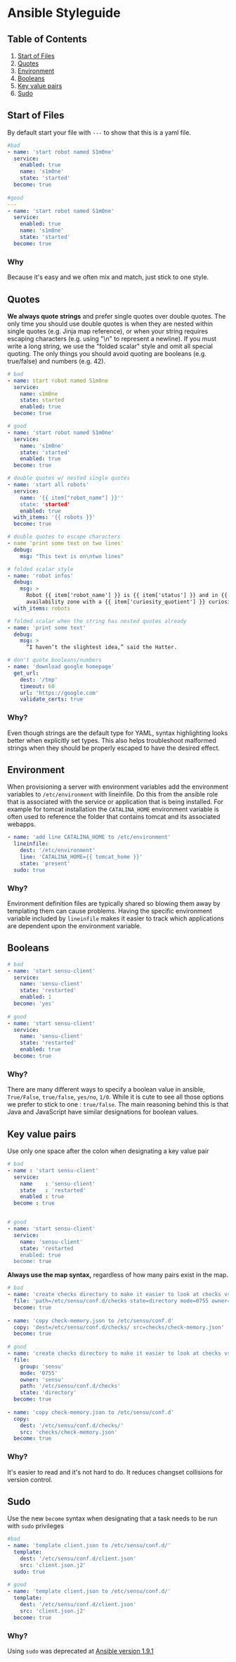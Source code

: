 # Ansible Styleguide

## Table of Contents
  
  1. [Start of Files](#start-of-files)
  1. [Quotes](#quotes)
  1. [Environment](#environment)
  1. [Booleans](#booleans)
  1. [Key value pairs](#key-value-pairs)
  1. [Sudo](#sudo)

## Start of Files

By default start your file with `---` to show that this is a yaml file. 

```yaml
#bad
- name: 'start robot named S1m0ne'
  service:
    enabled: true
    name: 's1m0ne'
    state: 'started'
  become: true
  
#good
---
- name: 'start robot named S1m0ne'
  service:
    enabled: true
    name: 's1m0ne'
    state: 'started'
  become: true
```

### Why

Because it's easy and we often mix and match, just stick to one style.


## Quotes

**We always quote strings** and prefer single quotes over double quotes. The only time you should use double quotes is when they are nested within single quotes (e.g. Jinja map reference), or when your string requires escaping characters (e.g. using "\n" to represent a newline). If you must write a long string, we use the "folded scalar" style and omit all special quoting. The only things you should avoid quoting are booleans (e.g. true/false) and numbers (e.g. 42).

```yaml
# bad
- name: start robot named S1m0ne
  service:
    name: s1m0ne
    state: started
    enabled: true
  become: true

# good
- name: 'start robot named S1m0ne'
  service:
    name: 's1m0ne'
    state: 'started'
    enabled: true
  become: true

# double quotes w/ nested single quotes
- name: 'start all robots'
  service:
    name: '{{ item["robot_name"] }}''
    state: 'started'
    enabled: true
  with_items: '{{ robots }}'
  become: true

# double quotes to escape characters
- name 'print some text on two lines'
  debug:
    msg: "This text is on\ntwo lines"

# folded scalar style
- name: 'robot infos'
  debug:
    msg: >
      Robot {{ item['robot_name'] }} is {{ item['status'] }} and in {{ item['az'] }}
      availability zone with a {{ item['curiosity_quotient'] }} curiosity quotient.
  with_items: robots

# folded scalar when the string has nested quotes already
- name: 'print some text'
  debug:
    msg: >
      “I haven’t the slightest idea,” said the Hatter.

# don't quote booleans/numbers
- name: 'download google homepage'
  get_url:
    dest: '/tmp'
    timeout: 60
    url: 'https://google.com'
    validate_certs: true
```
### Why?

Even though strings are the default type for YAML, syntax highlighting looks better when explicitly set types. This also helps troubleshoot malformed strings when they should be properly escaped to have the desired effect.

## Environment 

When provisioning a server with environment variables add the environment variables to `/etc/environment` with lineinfile. Do this from the ansible role that is associated with the service or application that is being installed. For example for tomcat installation the `CATALINA_HOME` environment variable is often used to reference the folder that contains tomcat and its associated webapps. 

```yaml
- name: 'add line CATALINA_HOME to /etc/environment'
  lineinfile:
    dest: '/etc/environment'
    line: 'CATALINA_HOME={{ tomcat_home }}'
    state: 'present'
  sudo: true
```

### Why?
Environment definition files are typically shared so blowing them away by templating them can cause problems. Having the specific environment variable included by `lineinfile` makes it easier to track which applications are dependent upon the environment variable.

## Booleans

```yaml
# bad
- name: 'start sensu-client'
  service:
    name: 'sensu-client'
    state: 'restarted'
    enabled: 1
  become: 'yes'
 
# good
- name: 'start sensu-client'
  service:
    name: 'sensu-client'
    state: 'restarted'
    enabled: true
  become: true
```

### Why?
There are many different ways to specify a boolean value in ansible, `True/False`, `true/false`, `yes/no`, `1/0`. While it is cute to see all those options we prefer to stick to one : `true/false`. The main reasoning behind this is that Java and JavaScript have similar designations for boolean values. 

## Key value pairs

Use only one space after the colon when designating a key value pair

```yaml
# bad
- name : 'start sensu-client'
  service:
    name    : 'sensu-client'
    state   : 'restarted'
    enabled : true
  become : true


# good
- name: 'start sensu-client'
  service:
    name: 'sensu-client'
    state: 'restarted
    enabled: true
  become: true
```

**Always use the map syntax,** regardless of how many pairs exist in the map.

```yaml
# bad
- name: 'create checks directory to make it easier to look at checks vs handlers'
  file: 'path=/etc/sensu/conf.d/checks state=directory mode=0755 owner=sensu group=sensu'
  become: true
  
- name: 'copy check-memory.json to /etc/sensu/conf.d'
  copy: 'dest=/etc/sensu/conf.d/checks/ src=checks/check-memory.json'
  become: true
  
# good
- name: 'create checks directory to make it easier to look at checks vs handlers'
  file:
    group: 'sensu'
    mode: '0755'
    owner: 'sensu'
    path: '/etc/sensu/conf.d/checks'
    state: 'directory'
  become: true
  
- name: 'copy check-memory.json to /etc/sensu/conf.d'
  copy:
    dest: '/etc/sensu/conf.d/checks/'
    src: 'checks/check-memory.json'
  become: true
```

### Why?

It's easier to read and it's not hard to do. It reduces changset collisions for version control.

## Sudo
Use the new `become` syntax when designating that a task needs to be run with `sudo` privileges

```yaml
#bad
- name: 'template client.json to /etc/sensu/conf.d/'
  template:
    dest: '/etc/sensu/conf.d/client.json'
    src: 'client.json.j2'
  sudo: true
 
# good
- name: 'template client.json to /etc/sensu/conf.d/'
  template:
    dest: '/etc/sensu/conf.d/client.json'
    src: 'client.json.j2'
  become: true
```
### Why?
Using `sudo` was deprecated at [Ansible version 1.9.1](http://docs.ansible.com/ansible/become.html)
